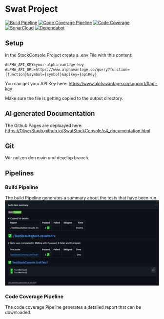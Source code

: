 # Swat Project

[![Build Pipeline](https://github.com/OliverStaub/SwatStockConsole/actions/workflows/buildpipeline.yml/badge.svg)](https://github.com/OliverStaub/SwatStockConsole/actions/workflows/buildpipeline.yml)
[![Code Coverage Pipeline](https://github.com/OliverStaub/SwatStockConsole/actions/workflows/codecoverage.yml/badge.svg)](https://github.com/OliverStaub/SwatStockConsole/actions/workflows/codecoverage.yml)
[![Code Coverage](https://img.shields.io/endpoint?url=https://gist.githubusercontent.com/OliverStaub/d3cd25b634cc40dd9ebd104ce7fffce7/raw/code-coverage.json)](https://github.com/OliverStaub/SwatStockConsole/actions/workflows/codecoverage.yml)
[![SonarCloud](https://sonarcloud.io/api/project_badges/measure?project=OliverStaub_SwatStockConsole&metric=alert_status)](https://sonarcloud.io/project/overview?id=OliverStaub_SwatStockConsole)
[![Dependabot](https://img.shields.io/badge/dependabot-enabled-025e8c?logo=dependabot)](https://docs.github.com/code-security/dependabot/dependabot-version-updates)

## Setup

In the StockConsole Project create a .env File with this content:

```
ALPHA_API_KEY=your-alpha-vantage-key
ALPHA_API_URL=https://www.alphavantage.co/query?function={function}&symbol={symbol}&apikey={apiKey}
```

You can get your API Key here: https://www.alphavantage.co/support/#api-key

Make sure the file is getting copied to the output directory.

## AI generated Documentation

The Github Pages are deploayed here:
https://OliverStaub.github.io/SwatStockConsole/c4_documentation.html

## Git

Wir nutzen den main und develop branch.

## Pipelines

### Build Pipeline

The build Pipeline generates a summary about the tests that have been run.
![TestSummary](Images/TestSummary.png)

### Code Coverage Pipeline

The code coverage Pipeline generates a detailed report that can be downloaded.
